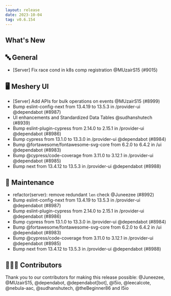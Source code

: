 ```yaml
---
layout: release
date: 2023-10-04
tag: v0.6.154
---
```


## What's New

## 🔤 General

- [Server] Fix race cond in k8s comp registration @MUzairS15 (#9015)

## 🖥 Meshery UI

- [Server] Add APIs for bulk operations on events @MUzairS15 (#8999)
- Bump eslint-config-next from 13.4.19 to 13.5.3 in /provider-ui @dependabot (#8987)
- UI enhancements and Standardized Data Tables @sudhanshutech (#8939)
- Bump eslint-plugin-cypress from 2.14.0 to 2.15.1 in /provider-ui @dependabot (#8986)
- Bump cypress from 13.1.0 to 13.3.0 in /provider-ui @dependabot (#8984)
- Bump @fortawesome/fontawesome-svg-core from 6.2.0 to 6.4.2 in /ui @dependabot (#8983)
- Bump @cypress/code-coverage from 3.11.0 to 3.12.1 in /provider-ui @dependabot (#8985)
- Bump next from 13.4.12 to 13.5.3 in /provider-ui @dependabot (#8988)

## 🧰 Maintenance

- refactor(server): remove redundant `len` check @Juneezee (#8992)
- Bump eslint-config-next from 13.4.19 to 13.5.3 in /provider-ui @dependabot (#8987)
- Bump eslint-plugin-cypress from 2.14.0 to 2.15.1 in /provider-ui @dependabot (#8986)
- Bump cypress from 13.1.0 to 13.3.0 in /provider-ui @dependabot (#8984)
- Bump @fortawesome/fontawesome-svg-core from 6.2.0 to 6.4.2 in /ui @dependabot (#8983)
- Bump @cypress/code-coverage from 3.11.0 to 3.12.1 in /provider-ui @dependabot (#8985)
- Bump next from 13.4.12 to 13.5.3 in /provider-ui @dependabot (#8988)

## 👨🏽‍💻 Contributors

Thank you to our contributors for making this release possible:
@Juneezee, @MUzairS15, @dependabot, @dependabot[bot], @l5io, @leecalcote, @nebula-aac, @sudhanshutech, @theBeginner86 and l5io
